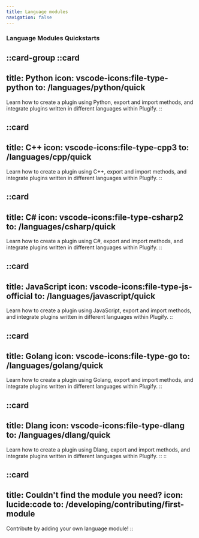 ```yaml
---
title: Language modules
navigation: false
---
```


### Language Modules Quickstarts
::card-group
::card
---
title: Python
icon: vscode-icons:file-type-python
to: /languages/python/quick
---
Learn how to create a plugin using Python, export and import methods, and integrate plugins written in different languages within Plugify.
::

::card
---
title: C++
icon: vscode-icons:file-type-cpp3
to: /languages/cpp/quick
---
Learn how to create a plugin using C++, export and import methods, and integrate plugins written in different languages within Plugify.
::

::card
---
title: C#
icon: vscode-icons:file-type-csharp2
to: /languages/csharp/quick
---
Learn how to create a plugin using C#, export and import methods, and integrate plugins written in different languages within Plugify.
::

::card
---
title: JavaScript
icon: vscode-icons:file-type-js-official
to: /languages/javascript/quick
---
Learn how to create a plugin using JavaScript, export and import methods, and integrate plugins written in different languages within Plugify.
::

::card
---
title: Golang
icon: vscode-icons:file-type-go
to: /languages/golang/quick
---
Learn how to create a plugin using Golang, export and import methods, and integrate plugins written in different languages within Plugify.
::

::card
---
title: Dlang
icon: vscode-icons:file-type-dlang
to: /languages/dlang/quick
---
Learn how to create a plugin using Dlang, export and import methods, and integrate plugins written in different languages within Plugify.
::
::


::card
---
title: Couldn't find the module you need?
icon: lucide:code
to: /developing/contributing/first-module
---
Contribute by adding your own language module!
::